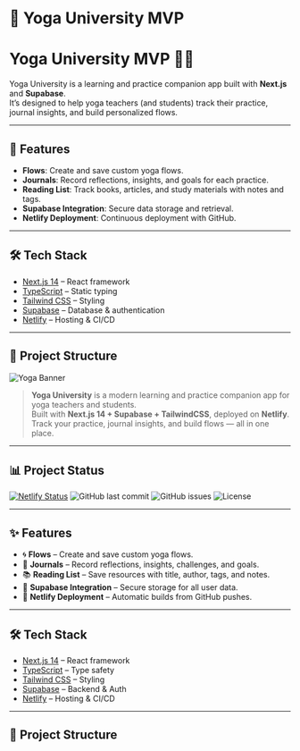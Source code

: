 # 🧘 Yoga University MVP

# Yoga University MVP 🧘‍♂️

Yoga University is a learning and practice companion app built with **Next.js** and **Supabase**.  
It’s designed to help yoga teachers (and students) track their practice, journal insights, and build personalized flows.

---

## 🚀 Features
- **Flows**: Create and save custom yoga flows.
- **Journals**: Record reflections, insights, and goals for each practice.
- **Reading List**: Track books, articles, and study materials with notes and tags.
- **Supabase Integration**: Secure data storage and retrieval.
- **Netlify Deployment**: Continuous deployment with GitHub.

---

## 🛠️ Tech Stack
- [Next.js 14](https://nextjs.org/) – React framework
- [TypeScript](https://www.typescriptlang.org/) – Static typing
- [Tailwind CSS](https://tailwindcss.com/) – Styling
- [Supabase](https://supabase.com/) – Database & authentication
- [Netlify](https://www.netlify.com/) – Hosting & CI/CD

---

## 📂 Project Structure

![Yoga Banner](./public/banner.png) <!-- Replace with your own banner image if you have one -->

> **Yoga University** is a modern learning and practice companion app for yoga teachers and students.  
> Built with **Next.js 14 + Supabase + TailwindCSS**, deployed on **Netlify**.  
> Track your practice, journal insights, and build flows — all in one place.  

---

## 📊 Project Status
[![Netlify Status](https://api.netlify.com/api/v1/badges/YOUR_BADGE/deploy-status)](https://app.netlify.com/sites/YOUR_SITE/deploys)
![GitHub last commit](https://img.shields.io/github/last-commit/partsapiens/yoga-university-mvp)
![GitHub issues](https://img.shields.io/github/issues/partsapiens/yoga-university-mvp)
![License](https://img.shields.io/badge/license-MIT-green)

---

## ✨ Features
- 🌀 **Flows** – Create and save custom yoga flows.  
- 📓 **Journals** – Record reflections, insights, challenges, and goals.  
- 📚 **Reading List** – Save resources with title, author, tags, and notes.  
- 🔐 **Supabase Integration** – Secure storage for all user data.  
- 🚀 **Netlify Deployment** – Automatic builds from GitHub pushes.  

---

## 🛠️ Tech Stack
- [Next.js 14](https://nextjs.org/) – React framework
- [TypeScript](https://www.typescriptlang.org/) – Type safety
- [Tailwind CSS](https://tailwindcss.com/) – Styling
- [Supabase](https://supabase.com/) – Backend & Auth
- [Netlify](https://www.netlify.com/) – Hosting & CI/CD

---

## 📂 Project Structure
